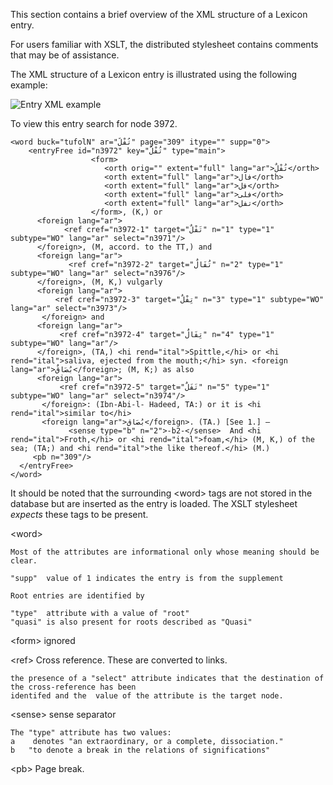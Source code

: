 
This section contains a brief overview of the XML structure of a Lexicon entry.

For users familiar with XSLT, the distributed stylesheet contains comments that may be of assistance.

The XML structure of a Lexicon entry is illustrated using the following example:

![Entry XML example](/images/entryxml.png)


To view this entry search for node 3972.



````
<word buck="tufolN" ar="تُفْلٌ" page="309" itype="" supp="0">
    <entryFree id="n3972" key="تُفْلٌ" type="main">
                  <form>
                     <orth orig="" extent="full" lang="ar">تُفْلٌ</orth>
                     <orth extent="full" lang="ar">فال</orth>
                     <orth extent="full" lang="ar">فل</orth>
                     <orth extent="full" lang="ar">فلى</orth>
                     <orth extent="full" lang="ar">تفل</orth>
                  </form>, (K,) or
      <foreign lang="ar">
            <ref cref="n3972-1" target="تَفْلٌ" n="1" type="1" subtype="WO" lang="ar" select="n3971"/>
      </foreign>, (M, accord. to the TT,) and
      <foreign lang="ar">
             <ref cref="n3972-2" target="تُفَالٌ" n="2" type="1" subtype="WO" lang="ar" select="n3976"/>
      </foreign>, (M, K,) vulgarly
      <foreign lang="ar">
          <ref cref="n3972-3" target="تِفْلٌ" n="3" type="1" subtype="WO" lang="ar" select="n3973"/>
       </foreign> and
      <foreign lang="ar">
           <ref cref="n3972-4" target="تِفَالٌ" n="4" type="1" subtype="WO" lang="ar"/>
      </foreign>, (TA,) <hi rend="ital">Spittle,</hi> or <hi rend="ital">saliva, ejected from the mouth;</hi> syn. <foreign lang="ar">بُصَاقٌ</foreign>; (M, K;) as also
      <foreign lang="ar">
           <ref cref="n3972-5" target="تَفَلٌ" n="5" type="1" subtype="WO" lang="ar" select="n3974"/>
       </foreign>: (Ibn-Abi-l- Hadeed, TA:) or it is <hi rend="ital">similar to</hi>
       <foreign lang="ar">بُصَاق</foreign>. (TA.) [See 1.] ―
             <sense type="b" n="2">-b2-</sense>  And <hi rend="ital">Froth,</hi> or <hi rend="ital">foam,</hi> (M, K,) of the sea; (TA;) and <hi rend="ital">the like thereof.</hi> (M.)
     <pb n="309"/>
  </entryFree>
</word>

````

It should be noted that the surrounding &lt;word&gt; tags are not stored in the database but are inserted as the entry is loaded. The XSLT stylesheet *expects* these tags to be present.

&lt;word&gt;

    Most of the attributes are informational only whose meaning should be clear.

    "supp"  value of 1 indicates the entry is from the supplement

    Root entries are identified by

    "type"  attribute with a value of "root"
    "quasi" is also present for roots described as "Quasi"

&lt;form&gt;   ignored

&lt;ref&gt;    Cross reference. These are converted to links.

    the presence of a "select" attribute indicates that the destination of the cross-reference has been
    identifed and the  value of the attribute is the target node.

&lt;sense&gt;  sense separator

    The "type" attribute has two values:
    a    denotes "an extraordinary, or a complete, dissociation."
    b   "to denote a break in the relations of significations"


&lt;pb&gt;   Page break.
